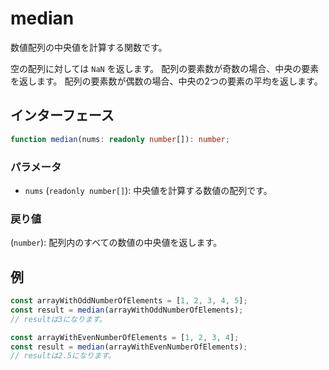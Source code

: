 # median

数値配列の中央値を計算する関数です。

空の配列に対しては `NaN` を返します。
配列の要素数が奇数の場合、中央の要素を返します。
配列の要素数が偶数の場合、中央の2つの要素の平均を返します。

## インターフェース

```typescript
function median(nums: readonly number[]): number;
```

### パラメータ

- `nums` (`readonly number[]`): 中央値を計算する数値の配列です。

### 戻り値

(`number`): 配列内のすべての数値の中央値を返します。

## 例

```typescript
const arrayWithOddNumberOfElements = [1, 2, 3, 4, 5];
const result = median(arrayWithOddNumberOfElements);
// resultは3になります。

const arrayWithEvenNumberOfElements = [1, 2, 3, 4];
const result = median(arrayWithEvenNumberOfElements);
// resultは2.5になります。
```

